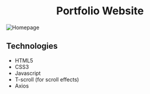 <h1 align="center">Portfolio Website</h1>

![Homepage](https://i.imgur.com/JXWrG1V.png)


## Technologies
<ul>
  <li>HTML5</li>
  <li>CSS3</li>
  <li>Javascript</li>
  <li>T-scroll (for scroll effects)</li>
  <li>Axios</li>
</ul>
